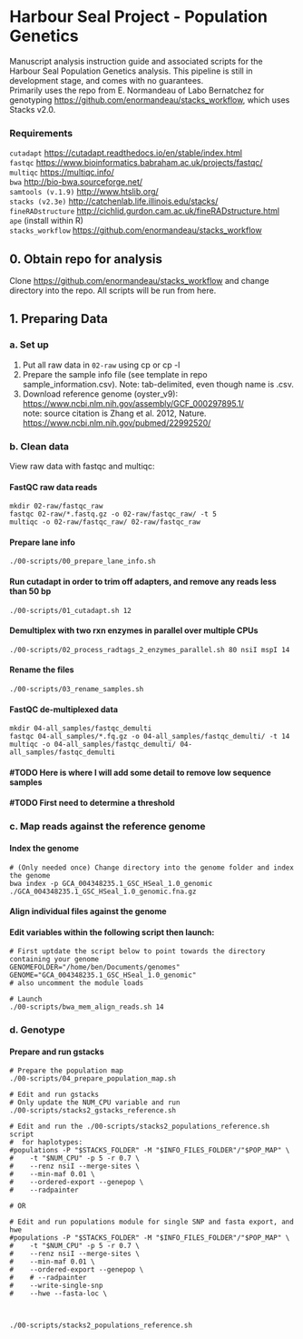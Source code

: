# Harbour Seal Project - Population Genetics
Manuscript analysis instruction guide and associated scripts for the Harbour Seal Population Genetics analysis. This pipeline is still in development stage, and comes with no guarantees.            
Primarily uses the repo from E. Normandeau of Labo Bernatchez for genotyping https://github.com/enormandeau/stacks_workflow, which uses Stacks v2.0.       


### Requirements    
`cutadapt` https://cutadapt.readthedocs.io/en/stable/index.html    
`fastqc` https://www.bioinformatics.babraham.ac.uk/projects/fastqc/   
`multiqc` https://multiqc.info/   
`bwa` http://bio-bwa.sourceforge.net/   
`samtools (v.1.9)` http://www.htslib.org/    
`stacks (v2.3e)` http://catchenlab.life.illinois.edu/stacks/     
`fineRADstructure` http://cichlid.gurdon.cam.ac.uk/fineRADstructure.html     
`ape` (install within R)     
`stacks_workflow` https://github.com/enormandeau/stacks_workflow         


## 0. Obtain repo for analysis
Clone https://github.com/enormandeau/stacks_workflow and change directory into the repo. All scripts will be run from here.   

## 1. Preparing Data
### a. Set up 
1. Put all raw data in `02-raw` using cp or cp -l    
2. Prepare the sample info file (see template in repo sample_information.csv). Note: tab-delimited, even though name is .csv.    
3. Download reference genome (oyster_v9): https://www.ncbi.nlm.nih.gov/assembly/GCF_000297895.1/      
note: source citation is Zhang et al. 2012, Nature. https://www.ncbi.nlm.nih.gov/pubmed/22992520/       


### b. Clean data
View raw data with fastqc and multiqc:    
#### FastQC raw data reads
```
mkdir 02-raw/fastqc_raw
fastqc 02-raw/*.fastq.gz -o 02-raw/fastqc_raw/ -t 5
multiqc -o 02-raw/fastqc_raw/ 02-raw/fastqc_raw
```

#### Prepare lane info
```
./00-scripts/00_prepare_lane_info.sh
```

#### Run cutadapt in order to trim off adapters, and remove any reads less than 50 bp
```
./00-scripts/01_cutadapt.sh 12
```

#### Demultiplex with two rxn enzymes in parallel over multiple CPUs
```
./00-scripts/02_process_radtags_2_enzymes_parallel.sh 80 nsiI mspI 14
```

#### Rename the files
```
./00-scripts/03_rename_samples.sh
```

#### FastQC de-multiplexed data
```
mkdir 04-all_samples/fastqc_demulti
fastqc 04-all_samples/*.fq.gz -o 04-all_samples/fastqc_demulti/ -t 14
multiqc -o 04-all_samples/fastqc_demulti/ 04-all_samples/fastqc_demulti
```

#### #TODO Here is where I will add some detail to remove low sequence samples ###
#### #TODO First need to determine a threshold ###

### c. Map reads against the reference genome
#### Index the genome
```
# (Only needed once) Change directory into the genome folder and index the genome 
bwa index -p GCA_004348235.1_GSC_HSeal_1.0_genomic ./GCA_004348235.1_GSC_HSeal_1.0_genomic.fna.gz
```

#### Align individual files against the genome
#### Edit variables within the following script then launch:    
```
# First uptdate the script below to point towards the directory containing your genome
GENOMEFOLDER="/home/ben/Documents/genomes"
GENOME="GCA_004348235.1_GSC_HSeal_1.0_genomic"
# also uncomment the module loads

# Launch
./00-scripts/bwa_mem_align_reads.sh 14
```

### d. Genotype
#### Prepare and run gstacks
```
# Prepare the population map
./00-scripts/04_prepare_population_map.sh

# Edit and run gstacks
# Only update the NUM_CPU variable and run
./00-scripts/stacks2_gstacks_reference.sh

# Edit and run the ./00-scripts/stacks2_populations_reference.sh script
#  for haplotypes:
#populations -P "$STACKS_FOLDER" -M "$INFO_FILES_FOLDER"/"$POP_MAP" \
#    -t "$NUM_CPU" -p 5 -r 0.7 \
#    --renz nsiI --merge-sites \
#    --min-maf 0.01 \
#    --ordered-export --genepop \
#    --radpainter

# OR 

# Edit and run populations module for single SNP and fasta export, and hwe
#populations -P "$STACKS_FOLDER" -M "$INFO_FILES_FOLDER"/"$POP_MAP" \
#    -t "$NUM_CPU" -p 5 -r 0.7 \
#    --renz nsiI --merge-sites \
#    --min-maf 0.01 \
#    --ordered-export --genepop \
#    # --radpainter
#    --write-single-snp
#    --hwe --fasta-loc \



./00-scripts/stacks2_populations_reference.sh
```
